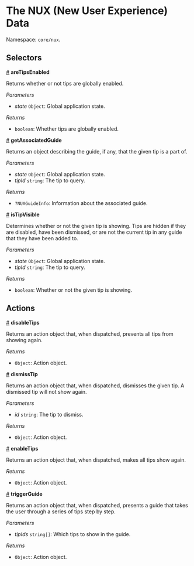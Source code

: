 # The NUX (New User Experience) Data

Namespace: `core/nux`.

## Selectors

<!-- START TOKEN(Autogenerated selectors|../../../../packages/nux/src/store/selectors.js) -->

<a name="areTipsEnabled" href="#areTipsEnabled">#</a> **areTipsEnabled**

Returns whether or not tips are globally enabled.

_Parameters_

-   _state_ `Object`: Global application state.

_Returns_

-   `boolean`: Whether tips are globally enabled.

<a name="getAssociatedGuide" href="#getAssociatedGuide">#</a> **getAssociatedGuide**

Returns an object describing the guide, if any, that the given tip is a part
of.

_Parameters_

-   _state_ `Object`: Global application state.
-   _tipId_ `string`: The tip to query.

_Returns_

-   `?NUXGuideInfo`: Information about the associated guide.

<a name="isTipVisible" href="#isTipVisible">#</a> **isTipVisible**

Determines whether or not the given tip is showing. Tips are hidden if they
are disabled, have been dismissed, or are not the current tip in any
guide that they have been added to.

_Parameters_

-   _state_ `Object`: Global application state.
-   _tipId_ `string`: The tip to query.

_Returns_

-   `boolean`: Whether or not the given tip is showing.

<!-- END TOKEN(Autogenerated selectors|../../../../packages/nux/src/store/selectors.js) -->

## Actions

<!-- START TOKEN(Autogenerated actions|../../../../packages/nux/src/store/actions.js) -->

<a name="disableTips" href="#disableTips">#</a> **disableTips**

Returns an action object that, when dispatched, prevents all tips from
showing again.

_Returns_

-   `Object`: Action object.

<a name="dismissTip" href="#dismissTip">#</a> **dismissTip**

Returns an action object that, when dispatched, dismisses the given tip. A
dismissed tip will not show again.

_Parameters_

-   _id_ `string`: The tip to dismiss.

_Returns_

-   `Object`: Action object.

<a name="enableTips" href="#enableTips">#</a> **enableTips**

Returns an action object that, when dispatched, makes all tips show again.

_Returns_

-   `Object`: Action object.

<a name="triggerGuide" href="#triggerGuide">#</a> **triggerGuide**

Returns an action object that, when dispatched, presents a guide that takes
the user through a series of tips step by step.

_Parameters_

-   _tipIds_ `string[]`: Which tips to show in the guide.

_Returns_

-   `Object`: Action object.


<!-- END TOKEN(Autogenerated actions|../../../../packages/nux/src/store/actions.js) -->
